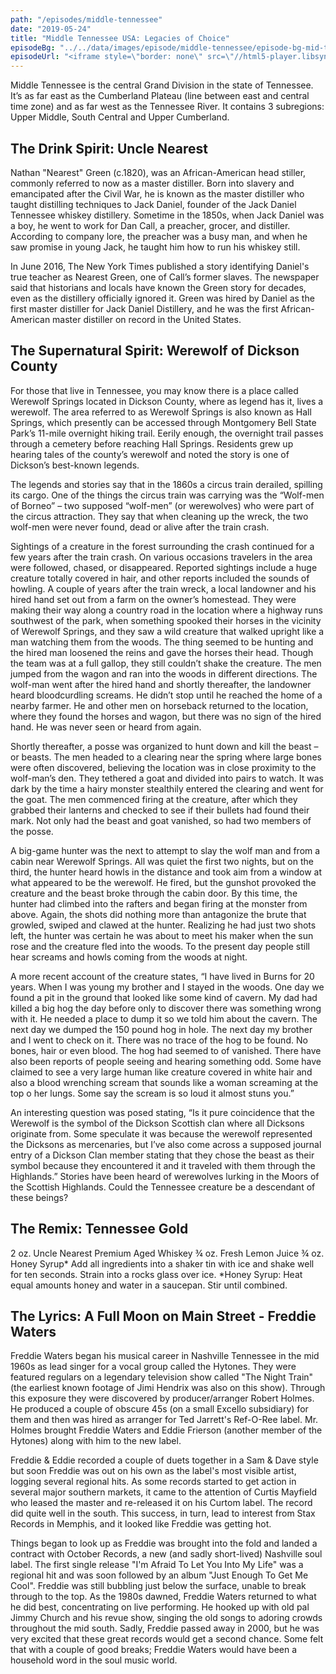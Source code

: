 ```yaml
---
path: "/episodes/middle-tennessee"
date: "2019-05-24"
title: "Middle Tennessee USA: Legacies of Choice"
episodeBg: "../../data/images/episode/middle-tennessee/episode-bg-mid-tn.jpg"
episodeUrl: "<iframe style=\"border: none\" src=\"//html5-player.libsyn.com/embed/episode/id/9905552/height/46/theme/standard/thumbnail/yes/direction/backward/\" height=\"46\" width=\"100%\" scrolling=\"no\"  allowfullscreen webkitallowfullscreen mozallowfullscreen oallowfullscreen msallowfullscreen></iframe>"
---
```


Middle Tennessee is the central Grand Division in the state of Tennessee. It’s as far east as the Cumberland Plateau (line between east and central time zone) and as far west as the Tennessee River. It contains 3 subregions: Upper Middle, South Central and Upper Cumberland.

## The Drink Spirit: Uncle Nearest
Nathan "Nearest" Green (c.1820), was an African-American head stiller, commonly referred to now as a master distiller.  Born into slavery and emancipated after the Civil War, he is known as the master distiller who taught distilling techniques to Jack Daniel, founder of the Jack Daniel Tennessee whiskey distillery. Sometime in the 1850s, when Jack Daniel was a boy, he went to work for Dan Call, a preacher, grocer, and distiller.  According to company lore, the preacher was a busy man, and when he saw promise in young Jack, he taught him how to run his whiskey still.  

In June 2016, The New York Times published a story identifying Daniel's true teacher as Nearest Green, one of Call’s former slaves. The newspaper said that historians and locals have known the Green story for decades, even as the distillery officially ignored it.  Green was hired by Daniel as the first master distiller for Jack Daniel Distillery, and he was the first African-American master distiller on record in the United States.

## The Supernatural Spirit: Werewolf of Dickson County
For those that live in Tennessee, you may know there is a place called Werewolf Springs located in Dickson County, where as legend has it, lives a werewolf.  The area referred to as Werewolf Springs is also known as Hall Springs, which presently can be accessed through Montgomery Bell State Park’s 11-mile overnight hiking trail.  Eerily enough, the overnight trail passes through a cemetery before reaching Hall Springs.  Residents grew up hearing tales of the county’s werewolf and noted the story is one of Dickson’s best-known legends. 

The legends and stories say that in the 1860s a circus train derailed, spilling its cargo.  One of the things the circus train was carrying was the “Wolf-men of Borneo” – two supposed “wolf-men” (or werewolves) who were part of the circus attraction.  They say that when cleaning up the wreck, the two wolf-men were never found, dead or alive after the train crash.

Sightings of a creature in the forest surrounding the crash continued for a few years after the train crash.  On various occasions travelers in the area were followed, chased, or disappeared.  Reported sightings include a huge creature totally covered in hair, and other reports included the sounds of howling.  A couple of years after the train wreck, a local landowner and his hired hand set out from a farm on the owner’s homestead. They were making their way along a country road in the location where a highway runs southwest of the park, when something spooked their horses in the vicinity of Werewolf Springs, and they saw a wild creature that walked upright like a man watching them from the woods. The thing seemed to be hunting and the hired man loosened the reins and gave the horses their head.  Though the team was at a full gallop, they still couldn’t shake the creature.  The men jumped from the wagon and ran into the woods in different directions. The wolf-man went after the hired hand and shortly thereafter, the landowner heard bloodcurdling screams. He didn’t stop until he reached the home of a nearby farmer. He and other men on horseback returned to the location, where they found the horses and wagon, but there was no sign of the hired hand. He was never seen or heard from again.

Shortly thereafter, a posse was organized to hunt down and kill the beast – or beasts. The men headed to a clearing near the spring where large bones were often discovered, believing the location was in close proximity to the wolf-man’s den. They tethered a goat and divided into pairs to watch. It was dark by the time a hairy monster stealthily entered the clearing and went for the goat. The men commenced firing at the creature, after which they grabbed their lanterns and checked to see if their bullets had found their mark. Not only had the beast and goat vanished, so had two members of the posse.

A big-game hunter was the next to attempt to slay the wolf man and from a cabin near Werewolf Springs. All was quiet the first two nights, but on the third, the hunter heard howls in the distance and took aim from a window at what appeared to be the werewolf. He fired, but the gunshot provoked the creature and the beast broke through the cabin door. By this time, the hunter had climbed into the rafters and began firing at the monster from above. Again, the shots did nothing more than antagonize the brute that growled, swiped and clawed at the hunter. Realizing he had just two shots left, the hunter was certain he was about to meet his maker when the sun rose and the creature fled into the woods.  To the present day people still hear screams and howls coming from the woods at night.

A more recent account of the creature states, “I have lived in Burns for 20 years. When I was young my brother and I stayed in the woods. One day we found a pit in the ground that looked like some kind of cavern. My dad had killed a big hog the day before only to discover there was something wrong with it. He needed a place to dump it so we told him about the cavern. The next day we dumped the 150 pound hog in hole. The next day my brother and I went to check on it. There was no trace of the hog to be found. No bones, hair or even blood. The hog had seemed to of vanished. There have also been reports of people seeing and hearing something odd. Some have claimed to see a very large human like creature covered in white hair and also a blood wrenching scream that sounds like a woman screaming at the top o her lungs. Some say the scream is so loud it almost stuns you.”

An interesting question was posed stating, “Is it pure coincidence that the Werewolf is the symbol of the Dickson Scottish clan where all Dicksons originate from. Some speculate it was because the werewolf represented the Dicksons as mercenaries, but I’ve also come across a supposed journal entry of a Dickson Clan member stating that they chose the beast as their symbol because they encountered it and it traveled with them through the Highlands.”  Stories have been heard of werewolves lurking in the Moors of the Scottish Highlands.  Could the Tennessee creature be a descendant of these beings?

## The Remix: Tennessee Gold
2 oz. Uncle Nearest Premium Aged Whiskey
¾ oz. Fresh Lemon Juice
¾ oz. Honey Syrup*
Add all ingredients into a shaker tin with ice and shake well for ten seconds. Strain into a rocks glass over ice.
*Honey Syrup: Heat equal amounts honey and water in a saucepan. Stir until combined.

## The Lyrics: A Full Moon on Main Street - Freddie Waters
Freddie Waters began his musical career in Nashville Tennessee in the mid 1960s as lead singer for a vocal group called the Hytones. They were featured regulars on a legendary television show called "The Night Train" (the earliest known footage of Jimi Hendrix was also on this show). Through this exposure they were discovered by producer/arranger Robert Holmes. He produced a couple of obscure 45s (on a small Excello subsidiary) for them and then was hired as arranger for Ted Jarrett's Ref-O-Ree label. Mr. Holmes brought Freddie Waters and Eddie Frierson (another member of the Hytones) along with him to the new label.

Freddie & Eddie recorded a couple of duets together in a Sam & Dave style but soon Freddie was out on his own as the label's most visible artist, logging several regional hits. As some records started to get action in several major southern markets, it came to the attention of Curtis Mayfield who leased the master and re-released it on his Curtom label. The record did quite well in the south. This success, in turn, lead to interest from Stax Records in Memphis, and it looked like Freddie was getting hot.

Things began to look up as Freddie was brought into the fold and landed a contract with October Records, a new (and sadly short-lived) Nashville soul label. The first single release "I'm Afraid To Let You Into My Life" was a regional hit and was soon followed by an album "Just Enough To Get Me Cool". Freddie was still bubbling just below the surface, unable to break through to the top.  As the 1980s dawned, Freddie Waters returned to what he did best, concentrating on live performing. He hooked up with old pal Jimmy Church and his revue show, singing the old songs to adoring crowds throughout the mid south.  Sadly, Freddie passed away in 2000, but he was very excited that these great records would get a second chance. Some felt that with a couple of good breaks; Freddie Waters would have been a household word in the soul music world. 

